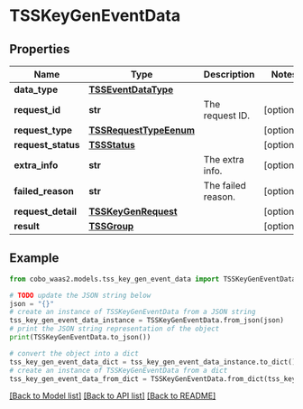 # TSSKeyGenEventData


## Properties

Name | Type | Description | Notes
------------ | ------------- | ------------- | -------------
**data_type** | [**TSSEventDataType**](TSSEventDataType.md) |  | 
**request_id** | **str** | The request ID. | [optional] 
**request_type** | [**TSSRequestTypeEenum**](TSSRequestTypeEenum.md) |  | [optional] 
**request_status** | [**TSSStatus**](TSSStatus.md) |  | [optional] 
**extra_info** | **str** | The extra info. | [optional] 
**failed_reason** | **str** | The failed reason. | [optional] 
**request_detail** | [**TSSKeyGenRequest**](TSSKeyGenRequest.md) |  | [optional] 
**result** | [**TSSGroup**](TSSGroup.md) |  | [optional] 

## Example

```python
from cobo_waas2.models.tss_key_gen_event_data import TSSKeyGenEventData

# TODO update the JSON string below
json = "{}"
# create an instance of TSSKeyGenEventData from a JSON string
tss_key_gen_event_data_instance = TSSKeyGenEventData.from_json(json)
# print the JSON string representation of the object
print(TSSKeyGenEventData.to_json())

# convert the object into a dict
tss_key_gen_event_data_dict = tss_key_gen_event_data_instance.to_dict()
# create an instance of TSSKeyGenEventData from a dict
tss_key_gen_event_data_from_dict = TSSKeyGenEventData.from_dict(tss_key_gen_event_data_dict)
```
[[Back to Model list]](../README.md#documentation-for-models) [[Back to API list]](../README.md#documentation-for-api-endpoints) [[Back to README]](../README.md)


